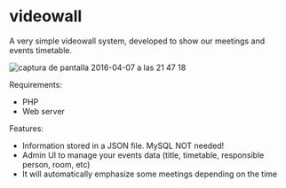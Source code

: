 # videowall
A very simple videowall system, developed to show our meetings and events timetable.

![captura de pantalla 2016-04-07 a las 21 47 18](https://cloud.githubusercontent.com/assets/1846038/14364803/cc98702c-fd0a-11e5-8c87-9c91f00cfa4d.png)

Requirements:
- PHP
- Web server

Features:
- Information stored in a JSON file. MySQL NOT needed!
- Admin UI to manage your events data (title, timetable, responsible person, room, etc)
- It will automatically emphasize some meetings depending on the time
